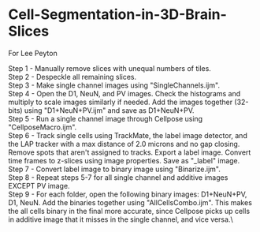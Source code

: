 # Cell-Segmentation-in-3D-Brain-Slices
For Lee Peyton


Step 1 - Manually remove slices with unequal numbers of tiles.\
Step 2 - Despeckle all remaining slices.\
Step 3 - Make single channel images using "SingleChannels.ijm".\
Step 4 - Open the D1, NeuN, and PV images.  Check the histograms and multiply to scale images similarly if needed.  Add the images together (32-bits) using "D1+NeuN+PV.ijm" and save as D1+NeuN+PV.\
Step 5 - Run a single channel image through Cellpose using "CellposeMacro.ijm".\
Step 6 - Track single cells using TrackMate, the label image detector, and the LAP tracker with a max distance of 2.0 microns and no gap closing. Remove spots that aren't assigned to tracks. Export a label image. Convert time frames to z-slices using image properties. Save as "_label" image.\
Step 7 - Convert label image to binary image using "Binarize.ijm".\
Step 8 - Repeat steps 5-7 for all single channel and additive images EXCEPT PV image.\
Step 9 - For each folder, open the following binary images:  D1+NeuN+PV, D1, NeuN.  Add the binaries together using "AllCellsCombo.ijm".  This makes the all cells binary in the final more accurate, since Cellpose picks up cells in additive image that it misses in the single channel, and vice versa.\


